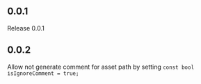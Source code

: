 ## 0.0.1
Release 0.0.1

## 0.0.2
Allow not generate comment for asset path by setting `const bool isIgnoreComment = true;`
